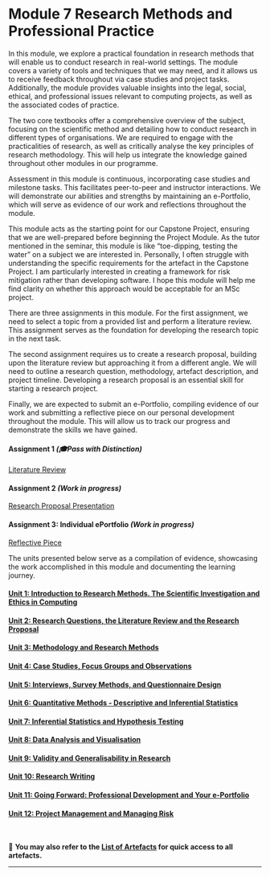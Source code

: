 # Module 7 Research Methods and Professional Practice

In this module, we explore a practical foundation in research methods that will enable us to conduct research in real-world settings. The module covers a variety of tools and techniques that we may need, and it allows us to receive feedback throughout via case studies and project tasks. Additionally, the module provides valuable insights into the legal, social, ethical, and professional issues relevant to computing projects, as well as the associated codes of practice.

The two core textbooks offer a comprehensive overview of the subject, focusing on the scientific method and detailing how to conduct research in different types of organisations. We are required to engage with the practicalities of research, as well as critically analyse the key principles of research methodology. This will help us integrate the knowledge gained throughout other modules in our programme.

Assessment in this module is continuous, incorporating case studies and milestone tasks. This facilitates peer-to-peer and instructor interactions. We will demonstrate our abilities and strengths by maintaining an e-Portfolio, which will serve as evidence of our work and reflections throughout the module.

This module acts as the starting point for our Capstone Project, ensuring that we are well-prepared before beginning the Project Module. As the tutor mentioned in the seminar, this module is like “toe-dipping, testing the water” on a subject we are interested in. Personally, I often struggle with understanding the specific requirements for the artefact in the Capstone Project. I am particularly interested in creating a framework for risk mitigation rather than developing software. I hope this module will help me find clarity on whether this approach would be acceptable for an MSc project.

There are three assignments in this module. For the first assignment, we need to select a topic from a provided list and perform a literature review. This assignment serves as the foundation for developing the research topic in the next task.

The second assignment requires us to create a research proposal, building upon the literature review but approaching it from a different angle. We will need to outline a research question, methodology, artefact description, and project timeline. Developing a research proposal is an essential skill for starting a research project.

Finally, we are expected to submit an e-Portfolio, compiling evidence of our work and submitting a reflective piece on our personal development throughout the module. This will allow us to track our progress and demonstrate the skills we have gained.

#### Assignment 1 _(🎓Pass with Distinction)_
[Literature Review](RMPP_A1.md) <br>
	
#### Assignment 2 _(Work in progress)_
[Research Proposal Presentation](RMPP_A2.md)

#### Assignment 3: Individual ePortfolio _(Work in progress)_
[Reflective Piece](RMPP_A3_Requirment.pdf)

The units presented below serve as a compilation of evidence, showcasing the work accomplished in this module and documenting the learning journey.

#### [Unit 1: Introduction to Research Methods. The Scientific Investigation and Ethics in Computing](RMPP_Unit01.md)

#### [Unit 2: Research Questions, the Literature Review and the Research Proposal](RMPP_Unit02.md)

#### [Unit 3: Methodology and Research Methods](RMPP_Unit03.md)

#### [Unit 4: Case Studies, Focus Groups and Observations](RMPP_Unit04.md)

#### [Unit 5: Interviews, Survey Methods, and Questionnaire Design](RMPP_Unit05.md)

#### [Unit 6: Quantitative Methods - Descriptive and Inferential Statistics](RMPP_Unit06.md)

#### [Unit 7: Inferential Statistics and Hypothesis Testing](RMPP_Unit07.md)

#### [Unit 8: Data Analysis and Visualisation](RMPP_Unit08.md)

#### [Unit 9: Validity and Generalisability in Research](RMPP_Unit09.md)

#### [Unit 10: Research Writing](RMPP_Unit10.md)

#### [Unit 11: Going Forward: Professional Development and Your e-Portfolio](RMPP_Unit11.md)

#### [Unit 12: Project Management and Managing Risk](RMPP_Unit12.md)
<br>

📑 **You may also refer to the [List of Artefacts](RMPP_ArtefactsSummary.md) for quick access to all artefacts.**

---
